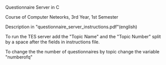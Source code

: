Questionnaire Server in C

Course of Computer Neteorks, 3rd Year, 1st Semester

Description in "questionnaire_server_instructions.pdf"(english)


To run the TES server add the "Topic Name" and the "Topic Number" split by a space after the fields in instructions file.

To change the the number of questionnaires by topic change the variable "numberofq"
